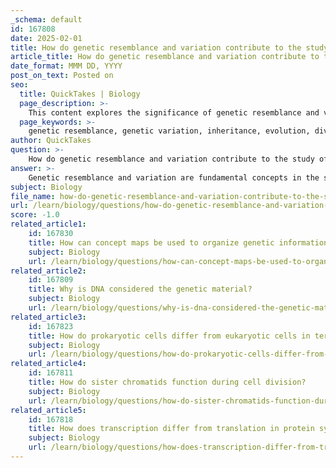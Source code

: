 ```yaml
---
_schema: default
id: 167808
date: 2025-02-01
title: How do genetic resemblance and variation contribute to the study of genetics?
article_title: How do genetic resemblance and variation contribute to the study of genetics?
date_format: MMM DD, YYYY
post_on_text: Posted on
seo:
  title: QuickTakes | Biology
  page_description: >-
    This content explores the significance of genetic resemblance and variation in genetics, highlighting their roles in inheritance, evolution, and the diversification of life through mechanisms like Mendelian inheritance and population genetics.
  page_keywords: >-
    genetic resemblance, genetic variation, inheritance, evolution, diversity of life, familial traits, heritability, DNA, Mendelian inheritance, population genetics, natural selection, genetic structure, traits, environmental factors, adaptation, genetic drift, migration patterns
author: QuickTakes
question: >-
    How do genetic resemblance and variation contribute to the study of genetics?
answer: >-
    Genetic resemblance and variation are fundamental concepts in the study of genetics, playing crucial roles in understanding inheritance, evolution, and the diversity of life.\n\n### Genetic Resemblance\nGenetic resemblance refers to the similarities in traits observed between parents and their offspring. This resemblance is primarily due to the transmission of genetic material, specifically DNA, from parents to their children. The mechanisms of inheritance, such as Mendelian inheritance, explain how traits are passed down through generations. For instance, traits like eye color or blood type can be traced through family lineages, demonstrating how genetic information is inherited.\n\nThe study of genetic resemblance helps researchers understand:\n- **Familial Traits**: By analyzing patterns of resemblance, scientists can identify which traits are influenced by genetics and which are affected by environmental factors.\n- **Heritability**: This concept quantifies the proportion of variation in a trait that can be attributed to genetic differences among individuals in a population. For example, if the heritability of height is found to be high, it suggests that genetic factors play a significant role in determining height.\n\n### Genetic Variation\nGenetic variation refers to the differences in DNA sequences among individuals within a population. This variation is crucial for several reasons:\n- **Evolution**: Genetic variation is the raw material for evolution. It allows populations to adapt to changing environments through natural selection. For example, variations in traits such as resistance to diseases can lead to survival advantages in certain environments.\n- **Population Genetics**: The study of genetic variation within populations helps scientists understand the genetic structure of populations, how they evolve over time, and the mechanisms that drive these changes. Observing genetic variation can reveal insights into migration patterns, mating systems, and the effects of genetic drift.\n\n### Conclusion\nIn summary, genetic resemblance and variation are essential for understanding the principles of inheritance and the mechanisms of evolution. They provide insights into how traits are passed from one generation to the next and how populations adapt over time. By studying these concepts, researchers can better understand the complexities of genetics, leading to advancements in fields such as medicine, agriculture, and conservation biology.
subject: Biology
file_name: how-do-genetic-resemblance-and-variation-contribute-to-the-study-of-genetics.md
url: /learn/biology/questions/how-do-genetic-resemblance-and-variation-contribute-to-the-study-of-genetics
score: -1.0
related_article1:
    id: 167830
    title: How can concept maps be used to organize genetic information?
    subject: Biology
    url: /learn/biology/questions/how-can-concept-maps-be-used-to-organize-genetic-information
related_article2:
    id: 167809
    title: Why is DNA considered the genetic material?
    subject: Biology
    url: /learn/biology/questions/why-is-dna-considered-the-genetic-material
related_article3:
    id: 167823
    title: How do prokaryotic cells differ from eukaryotic cells in terms of genetic material organization?
    subject: Biology
    url: /learn/biology/questions/how-do-prokaryotic-cells-differ-from-eukaryotic-cells-in-terms-of-genetic-material-organization
related_article4:
    id: 167811
    title: How do sister chromatids function during cell division?
    subject: Biology
    url: /learn/biology/questions/how-do-sister-chromatids-function-during-cell-division
related_article5:
    id: 167818
    title: How does transcription differ from translation in protein synthesis?
    subject: Biology
    url: /learn/biology/questions/how-does-transcription-differ-from-translation-in-protein-synthesis
---
```


&nbsp;
